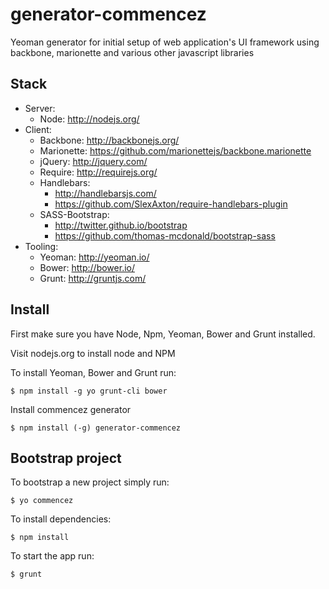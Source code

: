generator-commencez
======================

Yeoman generator for initial setup of web application's UI framework using backbone, marionette and various other javascript libraries

Stack
-------
- Server: 
    * Node: http://nodejs.org/
- Client: 
    * Backbone: http://backbonejs.org/
    * Marionette: https://github.com/marionettejs/backbone.marionette
    * jQuery: http://jquery.com/
    * Require: http://requirejs.org/
    * Handlebars: 
        - http://handlebarsjs.com/
        - https://github.com/SlexAxton/require-handlebars-plugin
    * SASS-Bootstrap:
        - http://twitter.github.io/bootstrap
        - https://github.com/thomas-mcdonald/bootstrap-sass
- Tooling: 
    * Yeoman: http://yeoman.io/
    * Bower: http://bower.io/
    * Grunt: http://gruntjs.com/



Install
-------
First make sure you have Node, Npm, Yeoman, Bower and Grunt installed.

Visit nodejs.org to install node and NPM


To install Yeoman, Bower and Grunt run: 

    $ npm install -g yo grunt-cli bower


Install commencez generator

    $ npm install (-g) generator-commencez


Bootstrap project
-----------------
To bootstrap a new project simply run:

    $ yo commencez

To install dependencies:
	
	$ npm install

To start the app run:

    $ grunt
